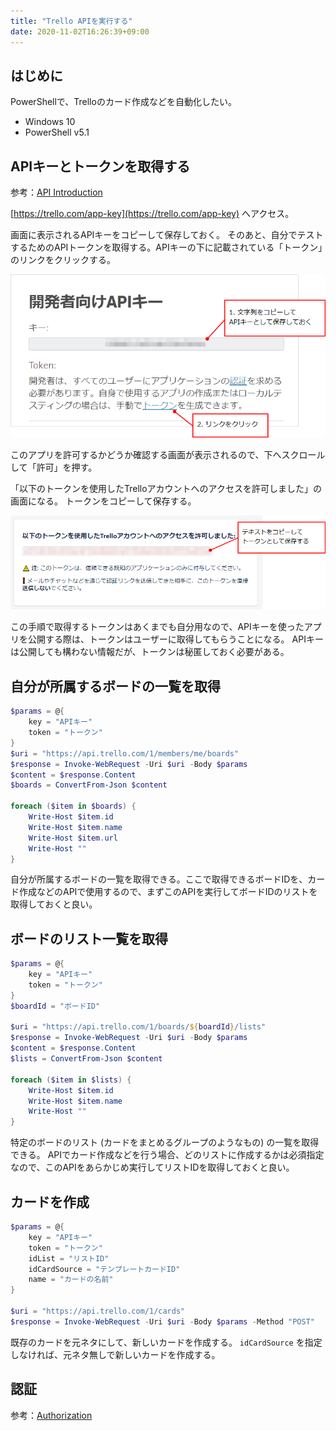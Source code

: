 ```yaml
---
title: "Trello APIを実行する"
date: 2020-11-02T16:26:39+09:00
---
```


## はじめに
PowerShellで、Trelloのカード作成などを自動化したい。

* Windows 10
* PowerShell v5.1

## APIキーとトークンを取得する
参考：[API Introduction](https://developer.atlassian.com/cloud/trello/guides/rest-api/api-introduction/)

[https://trello.com/app-key](https://trello.com/app-key) へアクセス。

画面に表示されるAPIキーをコピーして保存しておく。
そのあと、自分でテストするためのAPIトークンを取得する。APIキーの下に記載されている「トークン」のリンクをクリックする。

![](2020-11-02-17-48-29.png)

このアプリを許可するかどうか確認する画面が表示されるので、下へスクロールして「許可」を押す。

「以下のトークンを使用したTrelloアカウントへのアクセスを許可しました」の画面になる。
トークンをコピーして保存する。

![](2020-11-02-18-54-04.png)

この手順で取得するトークンはあくまでも自分用なので、APIキーを使ったアプリを公開する際は、トークンはユーザーに取得してもらうことになる。
APIキーは公開しても構わない情報だが、トークンは秘匿しておく必要がある。

## 自分が所属するボードの一覧を取得

```powershell
$params = @{
    key = "APIキー"
    token = "トークン"
}
$uri = "https://api.trello.com/1/members/me/boards"
$response = Invoke-WebRequest -Uri $uri -Body $params
$content = $response.Content
$boards = ConvertFrom-Json $content

foreach ($item in $boards) {
    Write-Host $item.id
    Write-Host $item.name
    Write-Host $item.url
    Write-Host ""
}
```

自分が所属するボードの一覧を取得できる。ここで取得できるボードIDを、カード作成などのAPIで使用するので、まずこのAPIを実行してボードIDのリストを取得しておくと良い。

## ボードのリスト一覧を取得

```powershell
$params = @{
    key = "APIキー"
    token = "トークン"
}
$boardId = "ボードID"

$uri = "https://api.trello.com/1/boards/${boardId}/lists"
$response = Invoke-WebRequest -Uri $uri -Body $params
$content = $response.Content
$lists = ConvertFrom-Json $content

foreach ($item in $lists) {
    Write-Host $item.id
    Write-Host $item.name
    Write-Host ""
}
```

特定のボードのリスト (カードをまとめるグループのようなもの) の一覧を取得できる。
APIでカード作成などを行う場合、どのリストに作成するかは必須指定なので、このAPIをあらかじめ実行してリストIDを取得しておくと良い。

## カードを作成

```powershell
$params = @{
    key = "APIキー"
    token = "トークン"
    idList = "リストID"
    idCardSource = "テンプレートカードID"
    name = "カードの名前"
}

$uri = "https://api.trello.com/1/cards"
$response = Invoke-WebRequest -Uri $uri -Body $params -Method "POST"
```

既存のカードを元ネタにして、新しいカードを作成する。
`idCardSource` を指定しなければ、元ネタ無しで新しいカードを作成する。

## 認証
参考：[Authorization](https://developer.atlassian.com/cloud/trello/guides/rest-api/authorization/)

